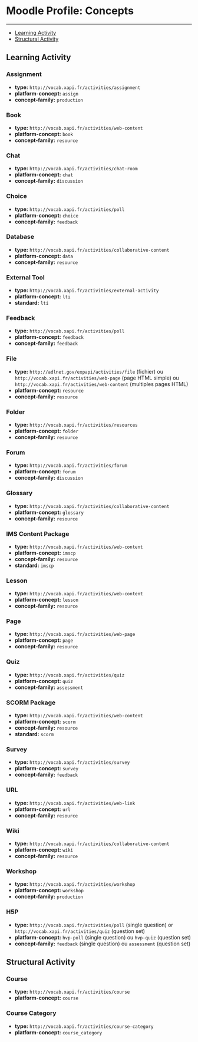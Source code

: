 # Moodle Profile: Concepts

---

- [Learning Activity](#learning)
- [Structural Activity](#structural)


<a name="learning"></a>
## Learning Activity


### Assignment

- **type:** `http://vocab.xapi.fr/activities/assignment`
- **platform-concept:** `assign`
- **concept-family:** `production`

### Book

- **type:** `http://vocab.xapi.fr/activities/web-content`
- **platform-concept:** `book`
- **concept-family:** `resource`

### Chat

- **type:** `http://vocab.xapi.fr/activities/chat-room`
- **platform-concept:** `chat`
- **concept-family:** `discussion`

### Choice

- **type:** `http://vocab.xapi.fr/activities/poll`
- **platform-concept:** `choice`
- **concept-family:** `feedback`

### Database

- **type:** `http://vocab.xapi.fr/activities/collaborative-content`
- **platform-concept:** `data`
- **concept-family:** `resource`

### External Tool

- **type:** `http://vocab.xapi.fr/activities/external-activity`
- **platform-concept:** `lti`
- **standard:** `lti`

### Feedback

- **type:** `http://vocab.xapi.fr/activities/poll`
- **platform-concept:** `feedback`
- **concept-family:** `feedback`

### File

- **type:** `http://adlnet.gov/expapi/activities/file` (fichier) ou `http://vocab.xapi.fr/activities/web-page` (page HTML simple) ou `http://vocab.xapi.fr/activities/web-content` (multiples pages HTML)
- **platform-concept:** `resource`
- **concept-family:** `resource`

### Folder

- **type:** `http://vocab.xapi.fr/activities/resources`
- **platform-concept:** `folder`
- **concept-family:** `resource`

### Forum

- **type:** `http://vocab.xapi.fr/activities/forum`
- **platform-concept:** `forum`
- **concept-family:** `discussion`

### Glossary

- **type:** `http://vocab.xapi.fr/activities/collaborative-content`
- **platform-concept:** `glossary`
- **concept-family:** `resource`

### IMS Content Package

- **type:** `http://vocab.xapi.fr/activities/web-content`
- **platform-concept:** `imscp`
- **concept-family:** `resource`
- **standard:** `imscp`

### Lesson

- **type:** `http://vocab.xapi.fr/activities/web-content`
- **platform-concept:** `lesson`
- **concept-family:** `resource`

### Page

- **type:** `http://vocab.xapi.fr/activities/web-page`
- **platform-concept:** `page`
- **concept-family:** `resource`

### Quiz

- **type:** `http://vocab.xapi.fr/activities/quiz`
- **platform-concept:** `quiz`
- **concept-family:** `assessment`

### SCORM Package

- **type:** `http://vocab.xapi.fr/activities/web-content`
- **platform-concept:** `scorm`
- **concept-family:** `resource`
- **standard:** `scorm`

### Survey

- **type:** `http://vocab.xapi.fr/activities/survey`
- **platform-concept:** `survey`
- **concept-family:** `feedback`

### URL

- **type:** `http://vocab.xapi.fr/activities/web-link`
- **platform-concept:** `url`
- **concept-family:** `resource`

### Wiki

- **type:** `http://vocab.xapi.fr/activities/collaborative-content`
- **platform-concept:** `wiki`
- **concept-family:** `resource`

### Workshop

- **type:** `http://vocab.xapi.fr/activities/workshop`
- **platform-concept:** `workshop`
- **concept-family:** `production`

### H5P

- **type:** `http://vocab.xapi.fr/activities/poll` (single question) or `http://vocab.xapi.fr/activities/quiz` (question set)
- **platform-concept:** `hvp-poll` (single question) ou `hvp-quiz` (question set)
- **concept-family:** `feedback` (single question) ou `assessment` (question set)


<a name="structural"></a>
## Structural Activity

### Course

- **type:** `http://vocab.xapi.fr/activities/course`
- **platform-concept:** `course`

### Course Category

- **type:** `http://vocab.xapi.fr/activities/course-category`
- **platform-concept:** `course_category`






